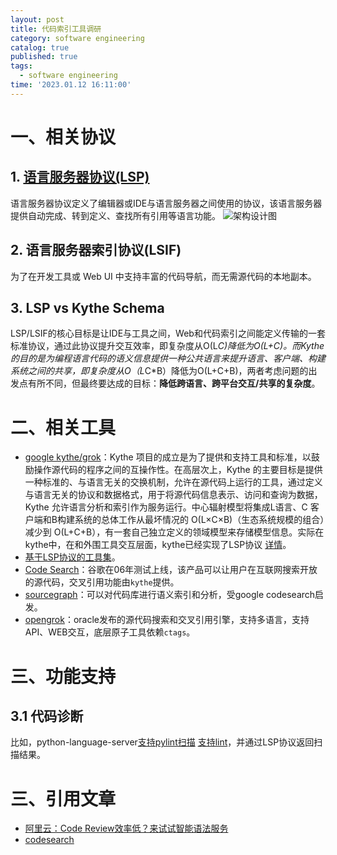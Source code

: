 ```yaml
---
layout: post
title: 代码索引工具调研
category: software engineering
catalog: true
published: true
tags:
  - software engineering
time: '2023.01.12 16:11:00'
---
```

# 一、相关协议
## 1. [语言服务器协议(LSP)](https://microsoft.github.io/language-server-protocol/)
语言服务器协议定义了编辑器或IDE与语言服务器之间使用的协议，该语言服务器提供自动完成、转到定义、查找所有引用等语言功能。
![架构设计图]({{site.baseurl}}/img/2023/Q1/20230112LSP.jpg)

## 2. 语言服务器索引协议(LSIF)
为了在开发工具或 Web UI 中支持丰富的代码导航，而无需源代码的本地副本。

## 3. LSP vs Kythe Schema
LSP/LSIF的核心目标是让IDE与工具之间，Web和代码索引之间能定义传输的一套标准协议，通过此协议提升交互效率，即复杂度从O(L*C)降低为O(L+C)。而Kythe的目的是为编程语言代码的语义信息提供一种公共语言来提升语言、客户端、构建系统之间的共享，即复杂度从O（L*C*B）降低为O(L+C+B)，两者考虑问题的出发点有所不同，但最终要达成的目标：**降低跨语言、跨平台交互/共享的复杂度**。

# 二、相关工具
- [google kythe/grok](https://kythe.io/docs/kythe-overview.html)：Kythe 项目的成立是为了提供和支持工具和标准，以鼓励操作源代码的程序之间的互操作性。在高层次上，Kythe 的主要目标是提供一种标准的、与语言无关的交换机制，允许在源代码上运行的工具，通过定义与语言无关的协议和数据格式，用于将源代码信息表示、访问和查询为数据，Kythe 允许语言分析和索引作为服务运行。中心辐射模型将集成L语言、C 客户端和B构建系统的总体工作从最坏情况的 O(L×C×B)（生态系统规模的组合）减少到 O(L+C+B），有一套自己独立定义的领域模型来存储模型信息。实际在kythe中，在和外围工具交互层面，kythe已经实现了LSP协议 [详情](https://github.com/kythe/kythe/blob/master/kythe/go/languageserver/languageserver.go)。
- [基于LSP协议的工具集](https://microsoft.github.io/language-server-protocol/implementors/servers/)。
- [Code Search](https://developers.google.com/code-search/user/getting-started)：谷歌在06年测试上线，该产品可以让用户在互联网搜索开放的源代码，交叉引用功能由`kythe`提供。
- [sourcegraph](https://github.com/sourcegraph/sourcegraph)：可以对代码库进行语义索引和分析，受google codesearch启发。
- [opengrok](https://github.com/oracle/opengrok)：oracle发布的源代码搜索和交叉引用引擎，支持多语言，支持API、WEB交互，底层原子工具依赖`ctags`。

# 三、功能支持
## 3.1 代码诊断
比如，python-language-server[支持pylint扫描](https://github.com/palantir/python-language-server/pull/385/files) [支持lint](https://github.com/palantir/python-language-server/pull/66/files)，并通过LSP协议返回扫描结果。

# 三、引用文章
- [阿里云：Code Review效率低？来试试智能语法服务](https://developer.aliyun.com/article/780704)
- [codesearch](https://github.com/google/codesearch)
